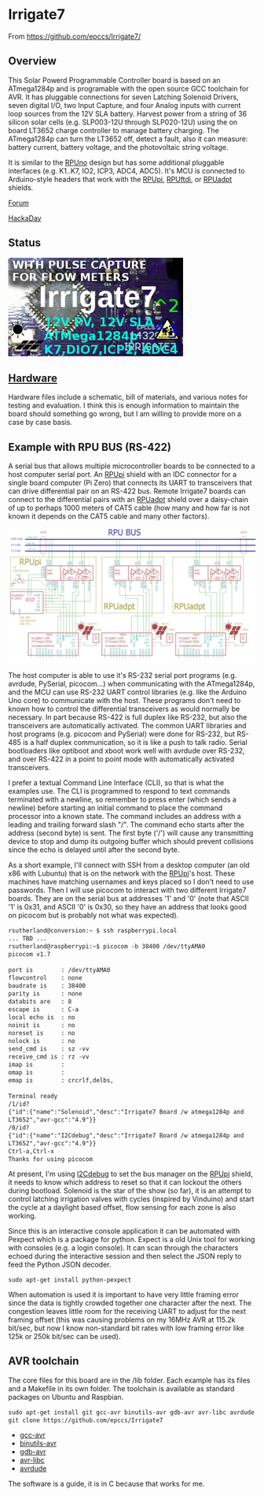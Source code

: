 # Irrigate7 

From <https://github.com/epccs/Irrigate7/>

## Overview

This Solar Powerd Programmable Controller board is based on an ATmega1284p and is programable with the open source GCC toolchain for AVR. It has pluggable connections for seven Latching Solenoid Drivers, seven digital I/O, two Input Capture, and four Analog inputs with current loop sources from the 12V SLA battery. Harvest power from a string of 36 silicon solar cells (e.g. SLP003-12U through SLP020-12U) using the on board LT3652 charge controller to manage battery charging. The ATmega1284p can turn the LT3652 off, detect a fault,  also it can measure: battery current, battery voltage, and the photovoltaic string voltage.

It is similar to the [RPUno] design but has some additional pluggable interfaces (e.g. K1..K7, IO2, ICP3, ADC4, ADC5). It's MCU is connected to Arduino-style headers that work with the [RPUpi], [RPUftdi], or [RPUadpt] shields.

[RPUno]: https://github.com/epccs/RPUno
[RPUpi]: https://github.com/epccs/RPUpi
[RPUftdi]: https://github.com/epccs/RPUftdi
[RPUadpt]: https://github.com/epccs/RPUadpt

[Forum](http://rpubus.org/bb/viewforum.php?f=17)

[HackaDay](https://hackaday.io/project/25599-irrigate7-a-solar-powered-atmega1284p-board)

## Status

![Status](./Hardware/status_icon.png "Status")

## [Hardware](./Hardware)

Hardware files include a schematic, bill of materials, and various notes for testing and evaluation. I think this is enough information to maintain the board should something go wrong, but I am willing to provide more on a case by case basis.

## Example with RPU BUS (RS-422)

A serial bus that allows multiple microcontroller boards to be connected to a host computer serial port. An [RPUpi] shield with an IDC connector for a single board computer (Pi Zero) that connects its UART to transceivers that can drive differential pair on an RS-422 bus. Remote Irrigate7 boards can connect to the differential pairs with an [RPUadpt] shield over a daisy-chain of up to perhaps 1000 meters of CAT5 cable (how many and how far is not known it depends on the CAT5 cable and many other factors). 

![MultiDrop](./Hardware/Documents/MultiDrop.png "RPUno MultiDrop")

The host computer is able to use it's RS-232 serial port programs (e.g. avrdude, PySerial, picocom...) when communicating with the ATmega1284p, and the MCU can use RS-232 UART control libraries (e.g. like the Arduino Uno core) to communicate with the host. These programs don't need to known how to control the differential transceivers as would normally be necessary. In part because RS-422 is full duplex like RS-232, but also the transceivers are automatically activated. The common UART libraries and host programs (e.g. picocom and PySerial) were done for RS-232, but RS-485 is a half duplex communication, so it is like a push to talk radio. Serial bootloaders like optiboot and xboot work well with avrdude over RS-232, and over RS-422 in a point to point mode with automatically activated transceivers. 

I prefer a textual Command Line Interface (CLI), so that is what the examples use. The CLI is programmed to respond to text commands terminated with a newline, so remember to press enter (which sends a newline) before starting an initial command to place the command processor into a known state. The command includes an address with a leading and trailing forward slash "/". The command echo starts after the address (second byte) is sent. The first byte ('/') will cause any transmitting device to stop and dump its outgoing buffer which should prevent collisions since the echo is delayed until after the second byte.

As a short example, I'll connect with SSH from a desktop computer (an old x86 with Lubuntu) that is on the network with the [RPUpi]'s host. These machines have matching usernames and keys placed so I don't need to use passwords. Then I will use picocom to interact with two different Irrigate7 boards. They are on the serial bus at addresses '1' and '0' (note that ASCII '1' is 0x31, and ASCII '0' is 0x30, so they have an address that looks good on picocom but is probably not what was expected).  

```
rsutherland@conversion:~ $ ssh raspberrypi.local
... TBD ...
rsutherland@raspberrypi:~$ picocom -b 38400 /dev/ttyAMA0
picocom v1.7

port is        : /dev/ttyAMA0
flowcontrol    : none
baudrate is    : 38400
parity is      : none
databits are   : 8
escape is      : C-a
local echo is  : no
noinit is      : no
noreset is     : no
nolock is      : no
send_cmd is    : sz -vv
receive_cmd is : rz -vv
imap is        :
omap is        :
emap is        : crcrlf,delbs,

Terminal ready
/1/id?
{"id":{"name":"Solenoid","desc":"Irrigate7 Board /w atmega1284p and LT3652","avr-gcc":"4.9"}}
/0/id?
{"id":{"name":"I2Cdebug","desc":"Irrigate7 Board /w atmega1284p and LT3652","avr-gcc":"4.9"}}
Ctrl-a,Ctrl-x 
Thanks for using picocom
```

At present, I'm using [I2Cdebug] to set the bus manager on the [RPUpi] shield, it needs to know which address to reset so that it can lockout the others during bootload. Solenoid is the star of the show (so far), it is an attempt to control latching irrigation valves with cycles (inspired by Vinduino) and start the cycle at a daylight based offset, flow sensing for each zone is also working.

[I2Cdebug]: ./i2c-debug

Since this is an interactive console application it can be automated with Pexpect which is a package for python. Expect is a old Unix tool for working with consoles (e.g. a login console). It can scan through the characters echoed during the interactive session and then select the JSON reply to feed the Python JSON decoder.

```
sudo apt-get install python-pexpect
```

When automation is used it is important to have very little framing error since the data is tightly crowded together one character after the next. The congestion leaves little room for the receiving UART to adjust for the next framing offset (this was causing problems on my 16MHz AVR at 115.2k bit/sec, but now I know non-standard bit rates with low framing error like 125k or 250k bit/sec can be used).

## AVR toolchain

The core files for this board are in the /lib folder. Each example has its files and a Makefile in its own folder. The toolchain is available as standard packages on Ubuntu and Raspbian. 

```
sudo apt-get install git gcc-avr binutils-avr gdb-avr avr-libc avrdude
git clone https://github.com/epccs/Irrigate7
```

* [gcc-avr](http://packages.ubuntu.com/search?keywords=gcc-avr)
* [binutils-avr](http://packages.ubuntu.com/search?keywords=binutils-avr)
* [gdb-avr](http://packages.ubuntu.com/search?keywords=gdb-avr)
* [avr-libc](http://packages.ubuntu.com/search?keywords=avr-libc)
* [avrdude](http://packages.ubuntu.com/search?keywords=avrdude)

The software is a guide, it is in C because that works for me.
